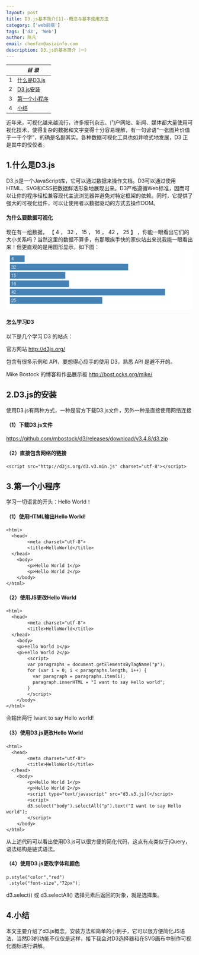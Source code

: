 ```yaml
---
layout: post
title: D3.js基本简介[1]--概念与基本使用方法
category: ['web前端']
tags: ['d3', 'Web']
author: 陈凡
email: chenfan@asiainfo.com
description: D3.js的基本简介（一）
---
```


|  |  *目 录* |
| --- | --- |
| 1 | [什么是D3.js](#1st) |
| 2 | [D3.js安装](#2nd) |
| 3 | [第一个小程序](#3rd) |
| 4 | [小结](#end) |

近年来，可视化越来越流行，许多报刊杂志、门户网站、新闻、媒体都大量使用可视化技术，使得复杂的数据和文字变得十分容易理解，有一句谚语“一张图片价值于一千个字”，的确是名副其实。各种数据可视化工具也如井喷式地发展，D3 正是其中的佼佼者。

<a id="1st"></a>

## 1.什么是D3.js

D3.js是一个JavaScript库，它可以通过数据来操作文档。D3可以通过使用HTML、SVG和CSS把数据鲜活形象地展现出来。D3严格遵循Web标准，因而可以让你的程序轻松兼容现代主流浏览器并避免对特定框架的依赖。同时，它提供了强大的可视化组件，可以让使用者以数据驱动的方式去操作DOM。

#### 为什么要数据可视化

现在有一组数据， 【 4 ， 32 ， 15 ， 16 ， 42 ， 25 】 ，你能一眼看出它们的大小关系吗？当然这里的数据不算多，有那眼疾手快的家伙站出来说我能一眼看出来！但更直观的是用图形显示，如下图：
![d3-1-1.png](/images/d3-1-1.png "d3-1-1")

#### 怎么学习D3

以下是几个学习 D3 的站点：

官方网站
http://d3js.org/

包含有很多示例和 API，要想得心应手的使用 D3，熟悉 API 是避不开的。

Mike Bostock 的博客和作品展示板
http://bost.ocks.org/mike/

<a id="2nd"></a>

## 2.D3.js的安装

使用D3.js有两种方式，一种是官方下载D3.js文件，另外一种是直接使用网络连接

#### （1）下载D3.js文件

https://github.com/mbostock/d3/releases/download/v3.4.8/d3.zip

#### （2）直接包含网络的链接

    <script src="http://d3js.org/d3.v3.min.js" charset="utf-8"></script>
    
<a id="3rd"></a>
    
## 3.第一个小程序

学习一切语言的开头：Hello World！

#### （1）使用HTML输出Hello World!

    <html> 
      <head> 
            <meta charset="utf-8"> 
            <title>HelloWorld</title> 
      </head> 
        <body> 
            <p>Hello World 1</p>
            <p>Hello World 2</p>
        </body> 
    </html>

#### （2）使用JS更改Hello World

    <html> 
      <head> 
            <meta charset="utf-8"> 
            <title>HelloWorld</title> 
      </head> 
        <body> 
        <p>Hello World 1</p>
        <p>Hello World 2</p>
            <script>
            var paragraphs = document.getElementsByTagName("p");
            for (var i = 0; i < paragraphs.length; i++) {
              var paragraph = paragraphs.item(i);
              paragraph.innerHTML = "I want to say Hello world";
            }          
            </script> 
        </body> 
    </html>

会输出两行 Iwant to say Hello world!

#### （3）使用D3.js更改Hello World

    <html> 
      <head> 
            <meta charset="utf-8"> 
            <title>HelloWorld</title> 
      </head> 
        <body> 
            <p>Hello World 1</p>
            <p>Hello World 2</p>
            <script type="text/javascript" src="d3.v3.js](</script> 
            <script>  
            d3.select("body").selectAll("p").text("I want to say Hello world");      
            </script> 
        </body> 
    </html>
从上述代码可以看出使用D3.js可以很方便的简化代码，这点有点类似于jQuery，语法结构是链式语法。

#### （4）使用D3.js更改字体和颜色

    p.style("color","red")
     .style("font-size","72px");

d3.select() 或 d3.selectAll() 选择元素后返回的对象，就是选择集。

## 4.小结

本文主要介绍了d3.js概念，安装方法和简单的小例子，它可以很方便简化JS语法，当然D3的功能不仅仅是这样，接下我会对D3选择器和在SVG画布中制作可视化图标进行讲解。